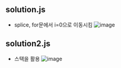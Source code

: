 ## solution.js
- splice, for문에서 i=0으로 이동시킴
![image](https://github.com/user-attachments/assets/ea59a3e3-9f16-48cc-a71a-0a84f1a05614)

## solution2.js
- 스택을 활용
![image](https://github.com/user-attachments/assets/72b950fa-8452-49c3-a76a-5bd3ad937567)
